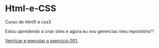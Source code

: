 # Html-e-CSS
 Curso de html5 e css3

Estou apredendo a criar sites e agora eu vou gerencias meu repositório"!

<a href="https://jhonnybantim.github.io/exercicios/EX001/index.html"> Veriricar e executar o exercicio  001.</a>